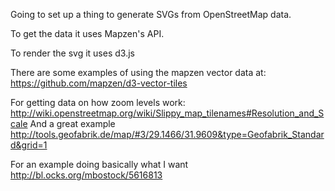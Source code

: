 Going to set up a thing to generate SVGs from OpenStreetMap data.

To get the data it uses Mapzen's API.

To render the svg it uses d3.js


There are some examples of using the mapzen vector data at:
https://github.com/mapzen/d3-vector-tiles


For getting data on how zoom levels work:
http://wiki.openstreetmap.org/wiki/Slippy_map_tilenames#Resolution_and_Scale
And a great example http://tools.geofabrik.de/map/#3/29.1466/31.9609&type=Geofabrik_Standard&grid=1

For an example doing basically what I want
http://bl.ocks.org/mbostock/5616813
